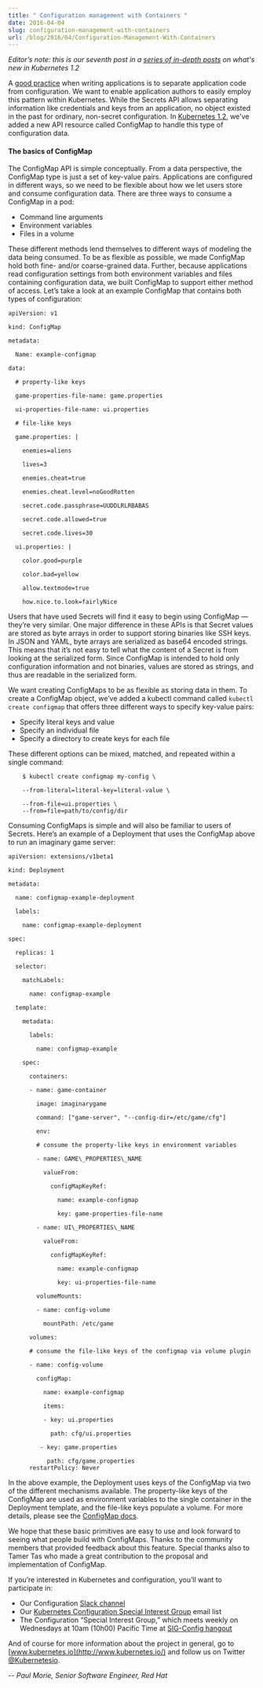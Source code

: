 ```yaml
---
title: " Configuration management with Containers "
date: 2016-04-04
slug: configuration-management-with-containers
url: /blog/2016/04/Configuration-Management-With-Containers
---
```

_Editor’s note: this is our seventh post in a [series of in-depth posts](https://kubernetes.io/blog/2016/03/five-days-of-kubernetes-12) on what's new in Kubernetes 1.2_

A [good practice](http://12factor.net/config) when writing applications is to separate application code from configuration. We want to enable application authors to easily employ this pattern within Kubernetes. While  the Secrets API allows separating information like credentials and keys from an application, no object existed in the past for ordinary, non-secret configuration. In [Kubernetes 1.2](https://github.com/kubernetes/kubernetes/blob/master/CHANGELOG.md/#v120), we've added a new API resource called ConfigMap to handle this type of configuration data.


#### **The basics of ConfigMap**
The ConfigMap API is simple conceptually. From a data perspective, the ConfigMap type is just a set of key-value pairs. Applications are configured in different ways, so we need to be flexible about how we let users store and consume configuration data. There are three ways to consume a ConfigMap in a pod:


- Command line arguments
- Environment variables
- Files in a volume

These different methods lend themselves to different ways of modeling the data being consumed. To be as flexible as possible, we made ConfigMap hold both fine- and/or coarse-grained data. Further, because applications read configuration settings from both environment variables and files containing configuration data, we built ConfigMap to support either method of access. Let’s take a look at an example ConfigMap that contains both types of configuration:


```
apiVersion: v1

kind: ConfigMap

metadata:

  Name: example-configmap

data:

  # property-like keys

  game-properties-file-name: game.properties

  ui-properties-file-name: ui.properties

  # file-like keys

  game.properties: |

    enemies=aliens

    lives=3

    enemies.cheat=true

    enemies.cheat.level=noGoodRotten

    secret.code.passphrase=UUDDLRLRBABAS

    secret.code.allowed=true

    secret.code.lives=30

  ui.properties: |

    color.good=purple

    color.bad=yellow

    allow.textmode=true

    how.nice.to.look=fairlyNice
```


Users that have used Secrets will find it easy to begin using ConfigMap — they’re very similar. One major difference in these APIs is that Secret values are stored as byte arrays in order to support storing binaries like SSH keys. In JSON and YAML, byte arrays are serialized as base64 encoded strings. This means that it’s not easy to tell what the content of a Secret is from looking at the serialized form. Since ConfigMap is intended to hold only configuration information and not binaries, values are stored as strings, and thus are readable in the serialized form.



We want creating ConfigMaps to be as flexible as storing data in them. To create a ConfigMap object, we’ve added a kubectl command called `kubectl create configmap` that offers three different ways to specify key-value pairs:


- Specify literal keys and value
- Specify an individual file
- Specify a directory to create keys for each file



These different options can be mixed, matched, and repeated within a single command:

```
    $ kubectl create configmap my-config \

    --from-literal=literal-key=literal-value \

    --from-file=ui.properties \
    --from=file=path/to/config/dir
```
Consuming ConfigMaps is simple and will also be familiar to users of Secrets. Here’s an example of a Deployment that uses the ConfigMap above to run an imaginary game server:

```
apiVersion: extensions/v1beta1

kind: Deployment

metadata:

  name: configmap-example-deployment

  labels:

    name: configmap-example-deployment

spec:

  replicas: 1

  selector:

    matchLabels:

      name: configmap-example

  template:

    metadata:

      labels:

        name: configmap-example

    spec:

      containers:

      - name: game-container

        image: imaginarygame

        command: ["game-server", "--config-dir=/etc/game/cfg"]

        env:

        # consume the property-like keys in environment variables

        - name: GAME\_PROPERTIES\_NAME

          valueFrom:

            configMapKeyRef:

              name: example-configmap

              key: game-properties-file-name

        - name: UI\_PROPERTIES\_NAME

          valueFrom:

            configMapKeyRef:

              name: example-configmap

              key: ui-properties-file-name

        volumeMounts:

        - name: config-volume

          mountPath: /etc/game

      volumes:

      # consume the file-like keys of the configmap via volume plugin

      - name: config-volume

        configMap:

          name: example-configmap

          items:

          - key: ui.properties

            path: cfg/ui.properties

         - key: game.properties

           path: cfg/game.properties
      restartPolicy: Never
```
In the above example, the Deployment uses keys of the ConfigMap via two of the different mechanisms available. The property-like keys of the ConfigMap are used as environment variables to the single container in the Deployment template, and the file-like keys populate a volume. For more details, please see the [ConfigMap docs](/docs/user-guide/configmap/).

We hope that these basic primitives are easy to use and look forward to seeing what people build with ConfigMaps. Thanks to the community members that provided feedback about this feature. Special thanks also to Tamer Tas who made a great contribution to the proposal and implementation of ConfigMap.

If you’re interested in Kubernetes and configuration, you’ll want to participate in:

- Our Configuration [Slack channel](https://kubernetes.slack.com/messages/sig-configuration/)
- Our [Kubernetes Configuration Special Interest Group](https://groups.google.com/forum/#!forum/kubernetes-sig-config) email list
- The Configuration “Special Interest Group,” which meets weekly on Wednesdays at 10am (10h00) Pacific Time at [SIG-Config hangout](https://hangouts.google.com/hangouts/_/google.com/kube-sig-config)



And of course for more information about the project in general, go to [www.kubernetes.io](http://www.kubernetes.io/) and follow us on Twitter [@Kubernetesio](https://twitter.com/kubernetesio).

-- _Paul Morie, Senior Software Engineer, Red Hat_
